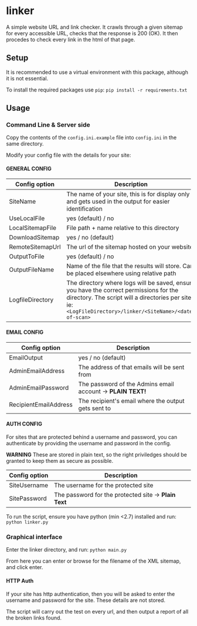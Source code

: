 # linker
A simple website URL and link checker. It crawls through a given sitemap for every accessible URL, checks that the response is 200 (OK). It then procedes to check every link in the html of that page. 


## Setup 

It is recommended to use a virtual environment with this package, although it is not essential.

To install the required packages use `pip`:
`pip install -r requirements.txt`

## Usage
### Command Line & Server side
Copy the contents of the `config.ini.example` file into `config.ini` in the same directory. 

Modify your config file with the details for your site:

#### GENERAL CONFIG

|Config option|Description|
|-------------|-----------|
SiteName|The name of your site, this is for display only and gets used in the output for easier identification
UseLocalFile|yes (default) / no
LocalSitemapFile | File path + name relative to this directory
DownloadSitemap | yes / no (default)
RemoteSitemapUrl | The url of the sitemap hosted on your website
OutputToFile | yes (default) / no
OutputFileName | Name of the file that the results will store. Can be placed elsewhere using relative path
LogfileDirectory| The directory where logs will be saved, ensure you have the correct permissions for the directory. The script will a directories per site, ie: `<LogFileDirectory>/linker/<SiteName>/<date-of-scan>`


#### EMAIL CONFIG

|Config option|Description|
|-------------|-----------|
EmailOutput|yes / no (default)
AdminEmailAddress|The address of that emails will be sent from
AdminEmailPassword|The password of the Admins email account -> **PLAIN TEXT!**
RecipientEmailAddress|The recipient's email where the output gets sent to

#### AUTH CONFIG

For sites that are protected behind a username and password, you can authenticate by providing the username and password in the config. 

**WARNING** These are stored in plain text, so the right priviledges should be granted to keep them as secure as possible. 

|Config option|Description|
|-------------|-----------|
SiteUsername| The username for the protected site
SitePassword| The password for the protected site -> **Plain Text**


To run the script, ensure you have python (min <2.7) installed and run:
`python linker.py`

### Graphical interface
Enter the linker directory, and run:
`python main.py`

From here you can enter or browse for the filename of the XML sitemap, and click enter. 

#### HTTP Auth
If your site has http authentication, then you will be asked to enter the username and password for the site. These details are not stored. 

The script will carry out the test on every url, and then output a report of all the broken links found.
